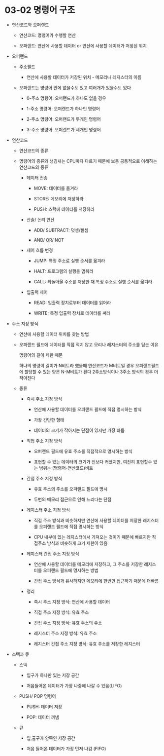 # 03-02 명령어 구조

- 연산코드와 오퍼랜드

    - 연산코드: 명령어가 수행할 연산

    - 오퍼랜드: 연산에 사용할 데이터 or 연산에 사용할 데이터가 저장된 위치

- 오퍼랜드

    - 주소필드

        - 연산에 사용할 데이터가 저장된 위치 - 메모리나 레지스터의 이름
    
    - 오퍼랜드는 명령어 안에 없을수도 있고 여러개가 있을수도 있다

        - 0-주소 명령어: 오퍼랜드가 하나도 없을 경우

        - 1-주소 명령어: 오퍼랜드가 하나인 명령어

        - 2-주소 명령어: 오퍼랜드가 두개인 명령어

        - 3-주소 명령어: 오퍼랜드가 세개인 명령어

- 연산코드

    - 연산코드의 종류

    - 명령어의 종류와 생김새는 CPU마다 다르기 때문에 보통 공통적으로 이해하는 연산코드의 종류
    
        - 데이터 전송

            - MOVE: 데이터를 옮겨라

            - STORE: 메모리에 저장하라 

            - PUSH: 스택에 데이터를 저장하라

        - 산술/ 논리 연산

            -  ADD/ SUBTRACT: 덧셈/뺄셈

            - AND/ OR/ NOT

        - 제어 흐름 변경

            - JUMP: 특정 주소로 실행 순서를 옮겨라

            - HALT: 프로그램의 실행을 멈춰라

            - CALL: 되돌아올 주소를 저장한 채 특정 주소로 실행 순서를 옮겨라

        - 입출력 제어

            - READ: 입출력 장치로부터 데이터를 읽어라

            - WRITE: 특정 입출력 장치로 데이터를 써라

- 주소 지정 방식

    -  연산에 사용할 데이터 위치를 찾는 방법

    - 오퍼랜드 필드에 데이터를 직접 적지 않고 모리나 레지스터의 주소를 담는 이유

        명령어의 길이 제한 때문

        하나의 명령이 길이가 N비트라 했을때 연산코드가 M비트일 경우 오퍼랜드필드에 할당할 수 있는 양은 N-M비트가 된다 2주소방식이나 3주소 방식의 경우 더 작아진다
    
    - 종류

        - 즉시 주소 지정 방식

            - 연산에 사용할 데이터를 오퍼랜드 필드에 직접 명시하는 방식

            - 가장 간단한 형태

            - 데이터의 크기가 작아지는 단점이 있지만 가장 빠름

        - 직접 주소 지정 방식

            - 오퍼랜드 필드에 유효 주소를 직접적으로 명시하는 방식

            - 표현할 수 있는 데이터의 크기가 전보다 커졌지만, 여전히 표현할수 있는 범위는 (명령어-연산코드)비트

        - 간접 주소 지정 방식

            - 유효 주소의 주소를 오퍼랜드 필드에 명시

            - 두번의 메모리 접근으로 인해 느리다는 단점

        - 레지스터 주소 지정 방식
        
            - 직접 주소 방식과 비슷하지만 연산에 사용할 데이터를 저장한 레지스터를 오퍼랜드 필드에 직접 명시하는 방식

            - CPU 내부에 있는 레지스터에서 가져오는 것이기 때문에 빠르지만 직접주소 방식과 비슷하게 크기 제한이 있음
        
        - 레지스터 간접 주소 지정 방식

            - 연산에 사용할 데이터를 메모리에 저장하고, 그 주소를 저장한 레지스터를 오퍼랜드 필드에 명시하는 방법

            - 간접 주소 방식과 유사하지만 메모리에 한번만 접근하기 때문에 더빠름

        - 정리

            - 즉시 주소 지정 방식: 연산에 사용할 데이터

            - 직접 주소 지정 방식: 유효 주소

            - 간접 주소 지정 방식: 유효 주소의 주소

            - 레지스터 주소 지정 방식: 유효 주소

            - 레지스터 간접 주소 지정 방식: 유효 주소를 저장한 레지스터

- 스택과 큐

    - 스택

        - 입구가 하나만 있는 저장 공간

        - 처음들어온 데이터가 가장 나중에 나갈 수 있음(LIFO)

    - PUSH/ POP 명령어

        - PUSH: 데이터 저장

        - POP: 데이터 꺼냄
    
    - 큐

        - 입,출구가 양쪽인 저장 공간

        - 처음 들어온 데이터가 가장 먼저 나감 (FIFO)
